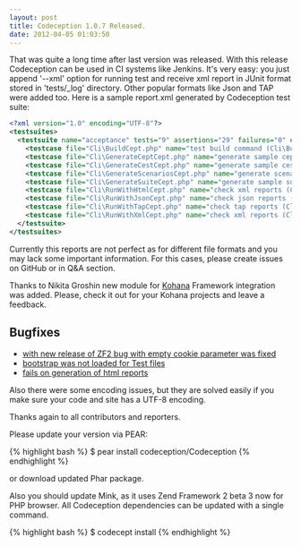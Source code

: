 ```yaml
---
layout: post
title: Codeception 1.0.7 Released.
date: 2012-04-05 01:03:50
---
```


That was quite a long time after last version was released. With this release Codeception can be used in CI systems like Jenkins. It's very easy: you  just append '--xml' option for running test and receive xml report in JUnit format stored in 'tests/_log' directory. Other popular formats like Json and TAP were added too. Here is a sample report.xml generated by Codeception test suite:

``` xml
<?xml version="1.0" encoding="UTF-8"?>
<testsuites>
  <testsuite name="acceptance" tests="9" assertions="29" failures="0" errors="0" time="41.532108">
    <testcase file="Cli\BuildCept.php" name="test build command (Cli\BuildCept.php)" assertions="5" time="4.016982"/>
    <testcase file="Cli\GenerateCeptCept.php" name="generate sample cept (Cli\GenerateCeptCept.php)" assertions="5" time="15.401255"/>
    <testcase file="Cli\GenerateCestCept.php" name="generate sample cest (Cli\GenerateCestCept.php)" assertions="3" time="3.742880"/>
    <testcase file="Cli\GenerateScenariosCept.php" name="generate scenarios (Cli\GenerateScenariosCept.php)" assertions="3" time="3.668740"/>
    <testcase file="Cli\GenerateSuiteCept.php" name="generate sample suite (Cli\GenerateSuiteCept.php)" assertions="4" time="4.706381"/>
    <testcase file="Cli\RunWithHtmlCept.php" name="check xml reports (Cli\RunWithHtmlCept.php)" assertions="1" time="2.428402"/>
    <testcase file="Cli\RunWithJsonCept.php" name="check json reports (Cli\RunWithJsonCept.php)" assertions="2" time="2.692029"/>
    <testcase file="Cli\RunWithTapCept.php" name="check tap reports (Cli\RunWithTapCept.php)" assertions="2" time="2.459026"/>
    <testcase file="Cli\RunWithXmlCept.php" name="check xml reports (Cli\RunWithXmlCept.php)" assertions="4" time="2.416413"/>
  </testsuite>
</testsuites>
```

Currently this reports are not perfect as for different file formats and you may lack some important information. For this cases, please create issues on GitHub or in Q&A section. 

Thanks to Nikita Groshin new module for [Kohana](http://kohanaframework.org) Framework integration was added. Please, check it out for your Kohana projects and leave a feedback.

## Bugfixes

* [with new release of ZF2 bug with empty cookie parameter was fixed](https://github.com/Codeception/Codeception/issues/5)
* [bootstrap was not loaded for Test files](https://github.com/Codeception/Codeception/issues/13)
* [fails on generation of html reports](https://github.com/Codeception/Codeception/issues/11)

Also there were some encoding issues, but they are solved easily if you make sure your code and site has a UTF-8 encoding.

Thanks again to all contributors and reporters.

Please update your version via PEAR:

{% highlight bash %}
$ pear install codeception/Codeception
{% endhighlight %}

or download updated Phar package.

Also you should update Mink, as it uses Zend Framework 2 beta 3 now for PHP browser. All Codeception dependencies can be updated with a single command.

{% highlight bash %}
$ codecept install
{% endhighlight %}